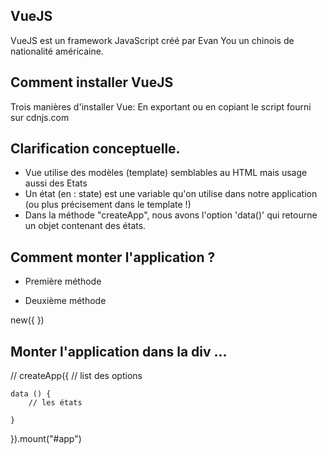 ## VueJS
VueJS est un framework JavaScript créé par Evan You un chinois de nationalité américaine. 

## Comment installer VueJS
Trois manières d'installer Vue:
En exportant ou en copiant le script fourni sur cdnjs.com

## Clarification conceptuelle.

- Vue utilise des modèles (template) semblables au HTML mais usage aussi des Etats
-  Un état (en : state) est une variable qu'on utilise dans notre application (ou plus précisement dans le template !)
- Dans la méthode "createApp", nous avons l'option 'data()' qui retourne un objet contenant des états.



## Comment monter l'application ?
- Première méthode
<script>
    const {createApp} = Vue ;

    createApp({
        data(){
            return {

            }
        }
    }).mount("#app")
</script>

- Deuxième méthode

new({
    <script type="module">
    import {createApp} from "https://cdnjs.cloudflare.com/ajax/libs/vue/3.3.4/vue.esm-browser.min.js";

    createApp({
        data(){
            return {

            }
        }
    }).mount("#app")
 </script>
})


## Monter l'application dans la div ...
//
createApp({
    // list des options

    data () {
        // les états

    }
}).mount("#app")
